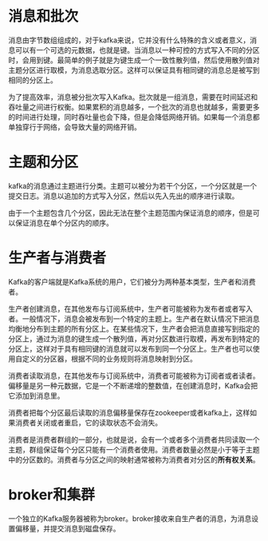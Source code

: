 # 消息和批次
消息由字节数组组成的，对于kafka来说，它并没有什么特殊的含义或者意义，消息可以有一个可选的元数据，也就是键。当消息以一种可控的方式写入不同的分区时，会用到键。最简单的例子就是为键生成一个一致性散列值，然后使用散列值对主题分区进行取模，为消息选取分区。这样可以保证具有相同键的消息总是被写到相同的分区上。

为了提高效率，消息被分批次写入Kafka。批次就是一组消息，需要在时间延迟和吞吐量之间进行权衡。如果累积的消息越多，一个批次的消息也就越多，需要更多的时间进行处理，同时吞吐量也会下降，但是会降低网络开销。如果每一个消息都单独穿行于网络，会导致大量的网络开销。

# 主题和分区
kafka的消息通过主题进行分类。主题可以被分为若干个分区，一个分区就是一个提交日志。消息以追加的方式写入分区，然后以先入先出的顺序进行读取。

由于一个主题包含几个分区，因此无法在整个主题范围内保证消息的顺序，但是可以保证消息在单个分区内的顺序。

# 生产者与消费者
Kafka的客户端就是Kafka系统的用户，它们被分为两种基本类型，生产者和消费者。

生产者创建消息，在其他发布与订阅系统中，生产者可能被称为发布者或者写入者。一般情况下，消息会被发布到一个特定的主题上。生产者在默认情况下把消息均衡地分布到主题的所有分区上。在某些情况下，生产者会把消息直接写到指定的分区上，通过为消息的键生成一个散列值，再对分区数进行取模，再发布到特定的分区上，这样对于具有相同键的消息就可以发布到同一个分区上。生产者也可以使用自定义的分区器，根据不同的业务规则将消息映射到分区。

消费者读取消息，在其他发布与订阅系统中，消费者可能被称为订阅者或者读者。偏移量是另一种元数据，它是一个不断递增的整数值，在创建消息时，Kafka会把它添加到消息里。

消费者把每个分区最后读取的消息偏移量保存在zookeeper或者kafka上，这样如果消费者关闭或者重启，它的读取状态不会消失。

消费者是消费者群组的一部分，也就是说，会有一个或者多个消费者共同读取一个主题，群组保证每个分区只能有一个消费者使用。消费者数量必然是小于等于主题中的分区数的。消费者与分区之间的映射通常被称为消费者对分区的**所有权关系**。

# broker和集群
一个独立的Kafka服务器被称为broker。broker接收来自生产者的消息，为消息设置偏移量，并提交消息到磁盘保存。

